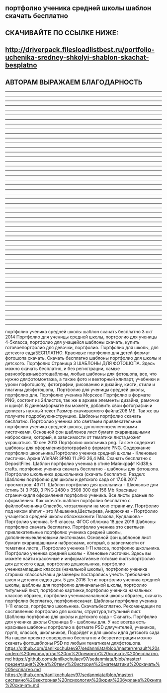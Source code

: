 портфолио ученика средней школы шаблон скачать бесплатно
--------------------------------------------------
СКАЧИВАЙТЕ ПО ССЫЛКЕ НИЖЕ:
--------------------------------------------------
http://driverpack.filesloadlistbest.ru/portfolio-uchenika-sredney-shkolyi-shablon-skachat-besplatno
--------------------------------------------------
АВТОРАМ ВЫРАЖАЕМ БЛАГОДАРНОСТЬ
--------------------------------------------------
--------------------------------------------------
--------------------------------------------------
--------------------------------------------------
--------------------------------------------------
--------------------------------------------------
--------------------------------------------------
--------------------------------------------------
--------------------------------------------------
--------------------------------------------------
--------------------------------------------------
--------------------------------------------------
--------------------------------------------------
--------------------------------------------------
--------------------------------------------------
--------------------------------------------------
--------------------------------------------------
--------------------------------------------------
--------------------------------------------------
--------------------------------------------------
--------------------------------------------------
--------------------------------------------------
--------------------------------------------------
--------------------------------------------------
--------------------------------------------------
--------------------------------------------------
--------------------------------------------------
--------------------------------------------------
--------------------------------------------------
--------------------------------------------------
--------------------------------------------------
--------------------------------------------------
--------------------------------------------------
--------------------------------------------------
--------------------------------------------------
--------------------------------------------------
--------------------------------------------------
--------------------------------------------------
--------------------------------------------------
--------------------------------------------------
--------------------------------------------------
--------------------------------------------------
--------------------------------------------------
--------------------------------------------------
--------------------------------------------------
--------------------------------------------------
--------------------------------------------------
--------------------------------------------------
--------------------------------------------------
--------------------------------------------------
--------------------------------------------------
--------------------------------------------------
портфолио ученика средней школы шаблон скачать бесплатно 3 окт 2014  Портфолио для ученицы средней школы, портфолио для ученицы 4-5класса, портфолио для учащейся шаблоны скачать, купить готовоепортфолио для девочки, портфолио. Портфолио для школы, для детского садаБЕСПЛАТНО. Красивые портфолио для детей формат фотошопа скачать. Скачать бесплатно шаблоны портфолио для школы и детского. Портфолио  Страница 3  ШАБЛОНЫ ДЛЯ ФОТОШОПА. Здесь можно скачать бесплатно, и без регистрации, самые разнообразныефотошаблоны, любые шаблоны для фотошопа, все, что нужно дляфотомонтажа, а также фото и векторный клипарт, учебники и уроки пофотошопу, фотографии, рисованию и дизайну, кисти, стили и плагины дляфотошопа,. Портфолио для ученицы средней школы, портфолио для. Портфолио ученика  Морское Портфолио в формате PNG, состоит из 24листов, так же в архиве элементы дизайна, рамочки и шрифт. В данномформате вы можете, добавить свои фотографии и дописать нужный текст.Размер скачиваемого файла:208 МБ. Так же вы получите подробнуюинструкцию. Шаблоны портфолио скачать бесплатно. Портфолио ученика  это светлыеи привлекательные портфолио ученика средней школы, дополненныекленовыми листочками. Основной фон шаблонов  лист бумаги скарандашными набросками, который, в зависимости от тематики листа,может украшаться. 10 сен 2013  Портфолио школьника png. Так же содержит шаблоны для оформленияфотографий в формате PNG. Содержание портфолио школьника.Портфолио ученика средней школы - Кленовые листочки. Архив WinRAR 3PNG  11 JPG 26,4 MB. Скачать бесплатно с DepositFiles. Шаблон портфолио ученика в стиле Майнкрафт  Kid39;s crafts. портфолио ученика скачать бесплатно - шаблоны для фотошопа. Портфолио школьника  дошкольника (скачать бесплатно. Раздел: Шаблоны портфолио для школы и детского сада от 17.08.2017 просмотров: 43711. Шаблон портфолио для школьника - Школьные дни (стиль 3) 3 PSD, 3 PNG  2480 x 3508  300 dpi  156 Mb Красивые страничкидля оформления портфолио ученика. Все листы разные по оформлению. Как скачать шаблон портфолио бесплатно с файлообменника Спасибо, чтозаглянули на мою страничку. Портфолио под ником ahmvr - это  Мишакина,Шестырева, Андрюхина - Портфолио учащегося средней школы обложкакниги Плахова, Кулдашова - Портфолио ученика. 5-9 классы. ФГОС обложка
18 дек 2016  Шаблоны портфолио скачать бесплатно. Портфолио ученика  это светлыеи привлекательные портфолио ученика средней школы, дополненныекленовыми листочками. Основной фон шаблонов  лист бумаги скарандашными набросками, который, в зависимости от тематики листа,. Портфолио ученика 1-11 класса, портфолио школьника. Портфолио ученика средней школы - Кленовые листочки. Здесь вы можете найти красочные и информативные готовые листыпортфолио для детского сада, портфолио дошкольника, портфолио ученикамладших классов (начальной школы), портфолио ученика старших классов.Наши дизайнеры постарались учесть требования школ и детских садов для. 5 дек 2016  Теги: портфолио ученика средней школы, шаблоны для портфолио дляначальной школы, портфолио титульный лист, портфолио картинки,портфолио ученика начальных классов образец, портфолио учениканачальной школы образец, скачать портфолио бесплатно, портфолиоскачат. Шаблоны портфолио ученика 1-11 класса, портфолио школьника. Скачатьбесплатно. Рекомендации по составлению портфолио для школы, структура,титульный лист. Шаблоны портфолио для школы и детского сада - Скачать. Портфолио для ученика школы  Страница 9 - шаблоны для. У нас всегда есть красивые шаблоны портфолио в фотмате PSD дляучителей, учеников, групп, классов, школьников,  Подойдет и для школы идля детского сада  На нашем проекте совершенно бесплатно и безрегистрации можно скачать фотошаблоны PSD по любым тематикам дляфотошопа.
https://github.com/danilkochulaev97/sedanmiata/blob/master/renault%20sandero%20руководство%20по%20ремонту%20скачать%20бесплатно.md
https://github.com/danilkochulaev97/sedanmiata/blob/master/презентация%20на%20тему%20история%20математики%20скачать%20бесплатно.md
https://github.com/danilkochulaev97/sedanmiata/blob/master/системно%20векторная%20психология%20юрия%20бурлана%20книга%20скачать.md